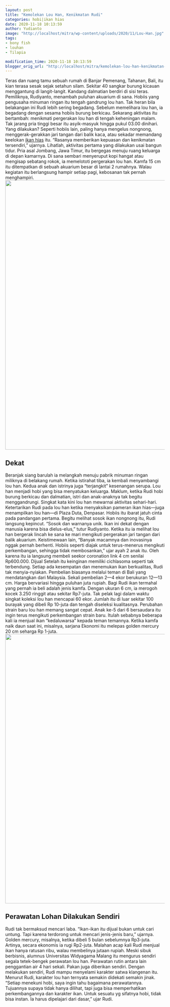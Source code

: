 ```yaml
---
layout: post
title: "Kemolekan Lou Han, Kenikmatan Rudi"
categories: hobi|ikan hias
date: 2020-11-18 10:13:59
author: Yudianto
image: "http://localhost/mitra/wp-content/uploads/2020/11/Lou-Han.jpg"
tags:
- bony fish
- louhan
- Tilapia

modification_time: 2020-11-18 10:13:59
blogger_orig_url: "http://localhost/mitra/kemolekan-lou-han-kenikmatan-rudi.html"
---
```


Teras dan ruang tamu sebuah rumah di Banjar Pemenang, Tahanan, Bali, itu kian terasa sesak sejak setahun silam. Sekitar 40 sangkar burung kicauan menggantung di langit-langit. Kandang dalmatian berdiri di sisi teras. Pemiliknya, Rudiyanto, menambah puluhan akuarium di sana. Hobiis yang pengusaha minuman ringan itu tengah gandrung lou han.
Tak heran bila belakangan ini Rudi lebih sering begadang. Sebelum memelihara lou han, ia begadang dengan sesama hobiis burung berkicau. Sekarang aktivitas itu bertambah: menikmati pergerakan lou han di tengah keheningan malam. Tak jarang pria tinggi besar itu asyik-masyuk hingga pukul 03.00 dinihari.
Yang dilakukan? Seperti hobiis lain, paling hanya mengelus nongnong, menggerak-gerakkan jari tangan dari balik kaca, atau sekadar memandang keelokan <a class="wpil_keyword_link " title="ikan hias" href="http://127.0.0.1/mitra/ikan-hias" data-wpil-keyword-link="linked">ikan hias</a> itu. “Rasanya memberikan kepuasan dan kenikmatan tersendiri,” ujarnya. Lihatlah, aktivitas pertama yang dilakukan usai bangun tidur. Pria asal Jombang, Jawa Timur, itu bergegas menuju ruang keluarga di depan kamarnya.
Di sana sembari menyeruput kopi hangat atau mengisap sebatang rokok, ia memelototi pergerakan lou han. Kamfa 15 cm itu ditempatkan di sebuah akuarium besar di lantai 2 rumahnya. Walau kegiatan itu berlangsung hampir setiap pagi, kebosanan tak pernah menghampiri.
<a href="http://127.0.0.1/mitra/wp-content/uploads/2020/11/Lou-Han1.jpg"><img class="aligncenter wp-image-20668 size-full" src="http://127.0.0.1/mitra/wp-content/uploads/2020/11/Lou-Han1.jpg" alt="" width="1511" height="850" /></a>
<h2 id="Dekat">Dekat</h2>
Beranjak siang barulah ia melangkah menuju pabrik minuman ringan miliknya di belakang rumah. Ketika istirahat tiba, ia kembali menyambangi lou han. Kedua anak dan istrinya juga “terjangkit” kesenangan serupa. Lou han menjadi hobi yang bisa menyatukan keluarga. Maklum, ketika Rudi hobi burung berkicau dan dalmatian, istri dan anak-anaknya tak begitu menggandrungi. Singkat kata kini lou han mewarnai aktivitas sehari-hari.
Ketertarikan Rudi pada lou han ketika menyaksikan pameran ikan hias—juga menampilkan lou han—di Plaza Duta, Denpasar. Hobiis itu ibarat jatuh cinta pada pandangan pertama. Begitu melihat sosok ikan nongnong itu, Rudi langsung kepincut. “Sosok dan warnanya unik. Ikan ini dekat dengan manusia karena bisa dielus-elus,” tutur Rudiyanto.
Ketika itu ia melihat lou han bergerak lincah ke sana ke mari mengikuti pergerakan jari tangan dari balik akuarium. Keistimewaan lain, “Banyak macamnya dan inovasinya nggak pernah berhenti. Hobiis seperti diajak untuk terus-menerus mengikuti perkembangan, sehingga tidak membosankan,” ujar ayah 2 anak itu. Oleh karena itu ia langsung membeli seekor coronation link 4 cm senilai Rp600.000. Dijual
Setelah itu keinginan memiliki cichlasoma seperti tak terbendung. Setiap ada kesempatan dan menemukan ikan berkualitas, Rudi tak menyia-nyiakan. Pembelian biasanya melalui teman di Bali yang mendatangkan dari Malaysia. Sekali pembelian 2—4 ekor berukuran 12—13 cm. Harga bervariasi hingga puluhan juta rupiah.
Bagi Rudi ikan termahal yang pernah ia beli adalah jenis kamfa. Dengan ukuran 6 cm, ia merogoh kocek 3.250 ringgit atau sekitar Rp7-juta. Tak pelak lagi dalam waktu singkat koleksi lou han mencapai 60 ekor. Jumlah itu di luar sekitar 100 burayak yang dibeli Rp 10-juta dan tengah diseleksi kualitasnya.
Perubahan strain baru lou han memang sangat cepat. Anak ke-5 dari 6 bersaudara itu ingin terus mengikuti perkembangan strain baru. Itulah sebabnya beberapa kali ia menjual ikan “kedaluwarsa” kepada teman temannya. Ketika kamfa naik daun saat ini, misalnya, sarjana Ekonomi itu melepas golden mercury 20 cm seharga Rp 1-juta.
<a href="http://127.0.0.1/mitra/wp-content/uploads/2020/11/ikan-Lou-Han.jpg"><img class="aligncenter wp-image-20670 size-full" src="http://127.0.0.1/mitra/wp-content/uploads/2020/11/ikan-Lou-Han.jpg" alt="" width="1511" height="850" /></a>
<h2 id="Sendiri">Perawatan Lohan Dilakukan Sendiri</h2>
Rudi tak bermaksud mencari laba. “Ikan-ikan itu dijual bukan untuk cari untung. Tapi karena terdorong untuk mencari jenis-jenis baru,” ujarnya. Golden mercury, misalnya, ketika dibeli 5 bulan sebelumnya Rp3-juta. Artinya, secara ekonomis ia rugi Rp2-juta. Malahan acap kali Rudi menjual ikan hanya ratusan ribu, walau membelinya jutaan rupiah.
Meski sibuk berbisnis, alumnus Universitas Widyagama Malang itu mengurus sendiri segala tetek-bengek perawatan lou han. Perawatan rutin antara lain penggantian air 4 hari sekali. Pakan juga diberikan sendiri. Dengan melakukan sendiri, Rudi mampu menyelami karakter satwa klangenan itu. Menurut Rudi, karakter lou han ternyata semakin didekati semakin jinak.
“Setiap menekuni hobi, saya ingin tahu bagaimana perawatannya. Tujuannya supaya tidak hanya dilihat, tapi juga bisa memperhatikan perkembangannya dan karakter ikan. Untuk sesuatu yg sifatnya hobi, tidak bisa instan. Ia harus dipelajari dari dasar,” ujar Rudi.
